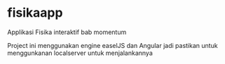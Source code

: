 # fisikaapp
Applikasi Fisika interaktif bab momentum

Project ini menggunakan engine easelJS dan Angular jadi pastikan untuk menggunkanan localserver untuk menjalankannya
